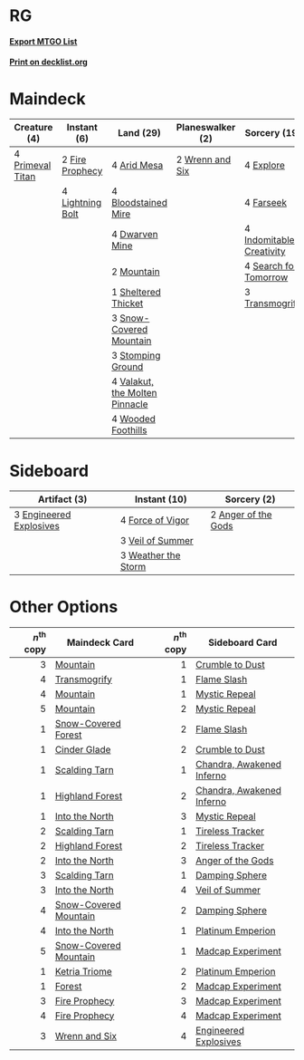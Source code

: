# RG

#### [Export MTGO List](../collection/RG/RG.txt)
#### [Print on decklist.org](http://decklist.org/?deckmain=4%09Arid%20Mesa%0A4%09Bloodstained%20Mire%0A4%09Dwarven%20Mine%0A4%09Explore%0A4%09Farseek%0A2%09Fire%20Prophecy%0A4%09Indomitable%20Creativity%0A4%09Lightning%20Bolt%0A2%09Mountain%0A4%09Primeval%20Titan%0A4%09Search%20for%20Tomorrow%0A1%09Sheltered%20Thicket%0A3%09Snow-Covered%20Mountain%0A3%09Stomping%20Ground%0A3%09Transmogrify%0A4%09Valakut,%20the%20Molten%20Pinnacle%0A4%09Wooded%20Foothills%0A2%09Wrenn%20and%20Six&deckside=2%09Anger%20of%20the%20Gods%0A3%09Engineered%20Explosives%0A4%09Force%20of%20Vigor%0A3%09Veil%20of%20Summer%0A3%09Weather%20the%20Storm)
# Maindeck

|                                       Creature (4)                                        |                                       Instant (6)                                        |                                                Land (29)                                                |                                     Planeswalker (2)                                     |                                           Sorcery (19)                                            |
|-------------------------------------------------------------------------------------------|------------------------------------------------------------------------------------------|---------------------------------------------------------------------------------------------------------|------------------------------------------------------------------------------------------|---------------------------------------------------------------------------------------------------|
|4 [Primeval Titan](http://gatherer.wizards.com/Pages/Card/Details.aspx?multiverseid=438749)|2 [Fire Prophecy](http://gatherer.wizards.com/Pages/Card/Details.aspx?multiverseid=479636)|4 [Arid Mesa](http://gatherer.wizards.com/Pages/Card/Details.aspx?multiverseid=405092)                   |2 [Wrenn and Six](http://gatherer.wizards.com/Pages/Card/Details.aspx?multiverseid=464166)|4 [Explore](http://gatherer.wizards.com/Pages/Card/Details.aspx?multiverseid=451098)               |
|                                                                                           |4 [Lightning Bolt](http://gatherer.wizards.com/Pages/Card/Details.aspx?multiverseid=806)  |4 [Bloodstained Mire](http://gatherer.wizards.com/Pages/Card/Details.aspx?multiverseid=405094)           |                                                                                          |4 [Farseek](http://gatherer.wizards.com/Pages/Card/Details.aspx?multiverseid=420766)               |
|                                                                                           |                                                                                          |4 [Dwarven Mine](http://gatherer.wizards.com/Pages/Card/Details.aspx?multiverseid=473205)                |                                                                                          |4 [Indomitable Creativity](http://gatherer.wizards.com/Pages/Card/Details.aspx?multiverseid=423752)|
|                                                                                           |                                                                                          |2 [Mountain](http://gatherer.wizards.com/Pages/Card/Details.aspx?multiverseid=439859)                    |                                                                                          |4 [Search for Tomorrow](http://gatherer.wizards.com/Pages/Card/Details.aspx?multiverseid=205408)   |
|                                                                                           |                                                                                          |1 [Sheltered Thicket](http://gatherer.wizards.com/Pages/Card/Details.aspx?multiverseid=426950)           |                                                                                          |3 [Transmogrify](http://gatherer.wizards.com/Pages/Card/Details.aspx?multiverseid=485490)          |
|                                                                                           |                                                                                          |3 [Snow-Covered Mountain](http://gatherer.wizards.com/Pages/Card/Details.aspx?multiverseid=121233)       |                                                                                          |                                                                                                   |
|                                                                                           |                                                                                          |3 [Stomping Ground](http://gatherer.wizards.com/Pages/Card/Details.aspx?multiverseid=405110)             |                                                                                          |                                                                                                   |
|                                                                                           |                                                                                          |4 [Valakut, the Molten Pinnacle](http://gatherer.wizards.com/Pages/Card/Details.aspx?multiverseid=190400)|                                                                                          |                                                                                                   |
|                                                                                           |                                                                                          |4 [Wooded Foothills](http://gatherer.wizards.com/Pages/Card/Details.aspx?multiverseid=405116)            |                                                                                          |                                                                                                   |


# Sideboard

|                                          Artifact (3)                                           |                                         Instant (10)                                         |                                         Sorcery (2)                                          |
|-------------------------------------------------------------------------------------------------|----------------------------------------------------------------------------------------------|----------------------------------------------------------------------------------------------|
|3 [Engineered Explosives](http://gatherer.wizards.com/Pages/Card/Details.aspx?multiverseid=50139)|4 [Force of Vigor](http://gatherer.wizards.com/Pages/Card/Details.aspx?multiverseid=464113)   |2 [Anger of the Gods](http://gatherer.wizards.com/Pages/Card/Details.aspx?multiverseid=438682)|
|                                                                                                 |3 [Veil of Summer](http://gatherer.wizards.com/Pages/Card/Details.aspx?multiverseid=466952)   |                                                                                              |
|                                                                                                 |3 [Weather the Storm](http://gatherer.wizards.com/Pages/Card/Details.aspx?multiverseid=464140)|                                                                                              |


# Other Options

|*n*<sup>th</sup> copy|                                         Maindeck Card                                          |*n*<sup>th</sup> copy|                                           Sideboard Card                                           |
|--------------------:|------------------------------------------------------------------------------------------------|--------------------:|----------------------------------------------------------------------------------------------------|
|                    3|[Mountain](http://gatherer.wizards.com/Pages/Card/Details.aspx?multiverseid=439859)             |                    1|[Crumble to Dust](http://gatherer.wizards.com/Pages/Card/Details.aspx?multiverseid=401850)          |
|                    4|[Transmogrify](http://gatherer.wizards.com/Pages/Card/Details.aspx?multiverseid=485490)         |                    1|[Flame Slash](http://gatherer.wizards.com/Pages/Card/Details.aspx?multiverseid=416914)              |
|                    4|[Mountain](http://gatherer.wizards.com/Pages/Card/Details.aspx?multiverseid=439859)             |                    1|[Mystic Repeal](http://gatherer.wizards.com/Pages/Card/Details.aspx?multiverseid=476431)            |
|                    5|[Mountain](http://gatherer.wizards.com/Pages/Card/Details.aspx?multiverseid=439859)             |                    2|[Mystic Repeal](http://gatherer.wizards.com/Pages/Card/Details.aspx?multiverseid=476431)            |
|                    1|[Snow-Covered Forest](http://gatherer.wizards.com/Pages/Card/Details.aspx?multiverseid=121192)  |                    2|[Flame Slash](http://gatherer.wizards.com/Pages/Card/Details.aspx?multiverseid=416914)              |
|                    1|[Cinder Glade](http://gatherer.wizards.com/Pages/Card/Details.aspx?multiverseid=401841)         |                    2|[Crumble to Dust](http://gatherer.wizards.com/Pages/Card/Details.aspx?multiverseid=401850)          |
|                    1|[Scalding Tarn](http://gatherer.wizards.com/Pages/Card/Details.aspx?multiverseid=405107)        |                    1|[Chandra, Awakened Inferno](http://gatherer.wizards.com/Pages/Card/Details.aspx?multiverseid=466881)|
|                    1|[Highland Forest](http://gatherer.wizards.com/Pages/Card/Details.aspx?multiverseid=503881)      |                    2|[Chandra, Awakened Inferno](http://gatherer.wizards.com/Pages/Card/Details.aspx?multiverseid=466881)|
|                    1|[Into the North](http://gatherer.wizards.com/Pages/Card/Details.aspx?multiverseid=121199)       |                    3|[Mystic Repeal](http://gatherer.wizards.com/Pages/Card/Details.aspx?multiverseid=476431)            |
|                    2|[Scalding Tarn](http://gatherer.wizards.com/Pages/Card/Details.aspx?multiverseid=405107)        |                    1|[Tireless Tracker](http://gatherer.wizards.com/Pages/Card/Details.aspx?multiverseid=409997)         |
|                    2|[Highland Forest](http://gatherer.wizards.com/Pages/Card/Details.aspx?multiverseid=503881)      |                    2|[Tireless Tracker](http://gatherer.wizards.com/Pages/Card/Details.aspx?multiverseid=409997)         |
|                    2|[Into the North](http://gatherer.wizards.com/Pages/Card/Details.aspx?multiverseid=121199)       |                    3|[Anger of the Gods](http://gatherer.wizards.com/Pages/Card/Details.aspx?multiverseid=438682)        |
|                    3|[Scalding Tarn](http://gatherer.wizards.com/Pages/Card/Details.aspx?multiverseid=405107)        |                    1|[Damping Sphere](http://gatherer.wizards.com/Pages/Card/Details.aspx?multiverseid=443101)           |
|                    3|[Into the North](http://gatherer.wizards.com/Pages/Card/Details.aspx?multiverseid=121199)       |                    4|[Veil of Summer](http://gatherer.wizards.com/Pages/Card/Details.aspx?multiverseid=466952)           |
|                    4|[Snow-Covered Mountain](http://gatherer.wizards.com/Pages/Card/Details.aspx?multiverseid=121233)|                    2|[Damping Sphere](http://gatherer.wizards.com/Pages/Card/Details.aspx?multiverseid=443101)           |
|                    4|[Into the North](http://gatherer.wizards.com/Pages/Card/Details.aspx?multiverseid=121199)       |                    1|[Platinum Emperion](http://gatherer.wizards.com/Pages/Card/Details.aspx?multiverseid=457134)        |
|                    5|[Snow-Covered Mountain](http://gatherer.wizards.com/Pages/Card/Details.aspx?multiverseid=121233)|                    1|[Madcap Experiment](http://gatherer.wizards.com/Pages/Card/Details.aspx?multiverseid=417695)        |
|                    1|[Ketria Triome](http://gatherer.wizards.com/Pages/Card/Details.aspx?multiverseid=479770)        |                    2|[Platinum Emperion](http://gatherer.wizards.com/Pages/Card/Details.aspx?multiverseid=457134)        |
|                    1|[Forest](http://gatherer.wizards.com/Pages/Card/Details.aspx?multiverseid=439860)               |                    2|[Madcap Experiment](http://gatherer.wizards.com/Pages/Card/Details.aspx?multiverseid=417695)        |
|                    3|[Fire Prophecy](http://gatherer.wizards.com/Pages/Card/Details.aspx?multiverseid=479636)        |                    3|[Madcap Experiment](http://gatherer.wizards.com/Pages/Card/Details.aspx?multiverseid=417695)        |
|                    4|[Fire Prophecy](http://gatherer.wizards.com/Pages/Card/Details.aspx?multiverseid=479636)        |                    4|[Madcap Experiment](http://gatherer.wizards.com/Pages/Card/Details.aspx?multiverseid=417695)        |
|                    3|[Wrenn and Six](http://gatherer.wizards.com/Pages/Card/Details.aspx?multiverseid=464166)        |                    4|[Engineered Explosives](http://gatherer.wizards.com/Pages/Card/Details.aspx?multiverseid=50139)     |

